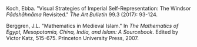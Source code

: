 Koch, Ebba. "Visual Strategies of Imperial Self-Representation: The Windsor _Pādshāhnāma_ Revisited." _The Art Bulletin_ 99.3 (2017): 93-124.

Berggren, J.L. "Mathematics in Medieval Islam." In _The Mathematics of Egypt, Mesopotamia, China, India, and Islam: A Sourcebook_. Edited by Victor Katz, 515-675. Princeton University Press, 2007.
